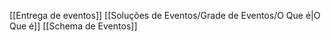 [[Entrega de eventos]]
[[Soluções de Eventos/Grade de Eventos/O Que é|O Que é]]
[[Schema de Eventos]]
